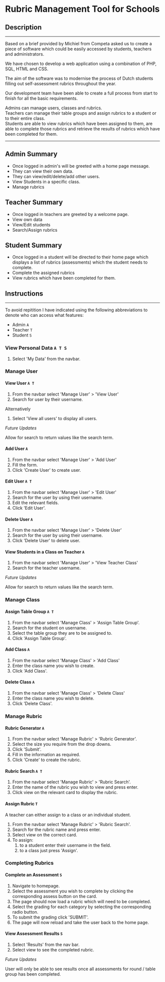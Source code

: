 # Rubric Management Tool for Schools

## Description
---

Based on a brief provided by Michiel from Competa asked us to create a piece of software which could be easily accessed by students, teachers and administrators.

We have chosen to develop a web application using a combination of PHP, SQL, HTML and CSS.

The aim of the software was to modernise the process of Dutch students filling out self-assessment rubrics throughout the year.

Our development team have been able to create a full process from start to finish for all the basic requirements. 

Admins can manage users, classes and rubrics.  
Teachers can manage their table groups and assign rubrics to a student or to their entire class.  
Students are able to view rubrics which have been assigned to them, are able to complete those rubrics and retrieve the results of rubrics which have been completed for them. 

---

## Admin Summary

- Once logged in admin's will be greeted with a home page message.
- They can view their own data.
- They can view/edit/delete/add other users.
- View Students in a specific class.
- Manage rubrics

## Teacher Summary
- Once logged in teachers are greeted by a welcome page. 
- View own data
- View/Edit students
- Search/Assign rubrics

## Student Summary

 - Once logged in a student will be directed to their home page which displays a list of rubrics (assessments) which the student needs to complete. 
 - Complete the assigned rubrics
 - View rubrics which have been completed for them.

## Instructions
---

To avoid repitition I have indicated using the following abbreviations to denote who can access what features:

- Admin `A`
- Teacher `T`
- Student `S`

### View Personal Data `A T S`

1. Select 'My Data' from the navbar.

### Manage User

#### View User `A T`

1. From the navbar select 'Manage User' > 'View User'
2. Search for user by their username.

Alternatively

1. Select 'View all users' to display all users.

*Future Updates*

Allow for search to return values like the search term.

#### Add User `A`

1. From the navbar select 'Manage User' > 'Add User'
2. Fill the form.
3. Click 'Create User' to create user. 

#### Edit User `A T`

1. From the navbar select 'Manage User' > 'Edit User'
2. Search for the user by using their username.
3. Edit the relevant fields.
4. Click 'Edit User'.

#### Delete User `A`

1. From the navbar select 'Manage User' > 'Delete User'
2. Search for the user by using their username.
3. Click 'Delete User' to delete user.

#### View Students in a Class on Teacher `A`

1. From the navbar select 'Manage User' > 'View Teacher Class'
2. Search for the teacher username.

*Future Updates*

Allow for search to return values like the search term.

### Manage Class

#### Assign Table Group `A T`

1. From the navbar select 'Manage Class' > 'Assign Table Group'.
2. Search for the student on username.
3. Select the table group they are to be assigned to.
4. Click 'Assign Table Group'.

#### Add Class `A`

1. From the navbar select 'Manage Class' > 'Add Class'
2. Enter the class name you wish to create.
3. Click 'Add Class'.

#### Delete Class `A`

1. From the navbar select 'Manage Class' > 'Delete Class'
2. Enter the class name you wish to delete.
3. Click 'Delete Class'.

### Manage Rubric

#### Rubric Generator `A`

1. From the navbar select 'Manage Rubric' > 'Rubric Generator'.
2. Select the size you require from the drop downs.
3. Click 'Submit'.
4. Fill in the information as required. 
5. Click 'Create' to create the rubric.

#### Rubric Search `A T`

1. From the navbar select 'Manage Rubric' > 'Rubric Search'.
2. Enter the name of the rubric you wish to view and press enter.
3. Click view on the relevant card to display the rubric.

#### Assign Rubric `T`

A teacher can either assign to a class or an individual student.

1. From the navbar select 'Manage Rubric' > 'Rubric Search'.
2. Search for the rubric name and press enter.
3. Select view on the correct card.
4. To assign:
   1. to a student enter their username in the field.
   2. to a class just press 'Assign'.  

### Completing Rubrics

#### Complete an Assessment `S`

 1. Navigate to homepage.
 2. Select the assessment you wish to complete by clicking the corresponding assess button on the card.
 3. The page should now load a rubric which will need to be completed.
 4. Select the grading for each category by selecting the corresponding radio button.
 5. To submit the grading click 'SUBMIT'.
 6. The page will now reload and take the user back to the home page.

#### View Assessment Results `S`

1. Select 'Results' from the nav bar.
2. Select view to see the completed rubric.

*Future Updates*

User will only be able to see results once all assessments for round / table group has been completed.






